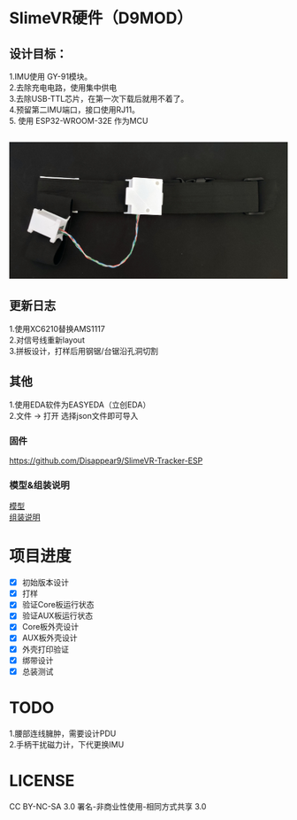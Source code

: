 # SlimeVR硬件（D9MOD）  
## 设计目标：  
1.IMU使用 GY-91模块。  
2.去除充电电路，使用集中供电     
3.去除USB-TTL芯片，在第一次下载后就用不着了。  
4.预留第二IMU端口，接口使用RJ11。  
5. 使用 ESP32-WROOM-32E 作为MCU

## 
![ASMOK](/PICS/asmok.jpg)

## 更新日志
1.使用XC6210替换AMS1117  
2.对信号线重新layout  
3.拼板设计，打样后用钢锯/台锯沿孔洞切割  

## 其他
1.使用EDA软件为EASYEDA（立创EDA）  
2.文件 -> 打开 选择json文件即可导入  

### 固件  
https://github.com/Disappear9/SlimeVR-Tracker-ESP  
### 模型&组装说明  
[模型](/Model/README.MD)  
[组装说明](/Model/ASM.MD)  

# 项目进度  
- [x] 初始版本设计
- [x] 打样
- [x] 验证Core板运行状态
- [x] 验证AUX板运行状态
- [x] Core板外壳设计
- [x] AUX板外壳设计
- [x] 外壳打印验证
- [x] 绑带设计
- [x] 总装测试

# TODO  
1.腰部连线臃肿，需要设计PDU  
2.手柄干扰磁力计，下代更换IMU  

# LICENSE
CC BY-NC-SA 3.0
署名-非商业性使用-相同方式共享 3.0

